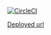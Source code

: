 
[![CircleCI](https://circleci.com/gh/priyam1103/Citly-BigB.svg?style=svg&circle-token=0e7d3e501e98301c64849bebf4bde4746c971239)](https://app.circleci.com/pipelines/github/priyam1103/BigB-pollyy/9/workflows/09db3ce5-0488-4ff7-98ca-e58a6e374241/jobs/9)

[Deployed url](https://citly-priyam-internship-l0.herokuapp.com/)
